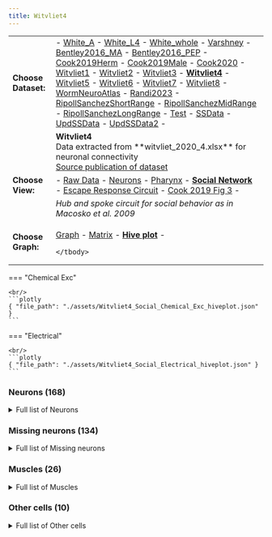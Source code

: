 ```yaml
---
title: Witvliet4
---
```



<table>
    <tbody>
        <tr>
            <td><b>Choose Dataset: </b></td>
            <td>- <a href="../Social_White_A_data_hiveplot">White_A</a> - <a href="../Social_White_L4_data_hiveplot">White_L4</a> - <a href="../Social_White_whole_data_hiveplot">White_whole</a> - <a href="../Social_Varshney_data_hiveplot">Varshney</a> - <a href="../Social_Bentley2016_MA_data_hiveplot">Bentley2016_MA</a> - <a href="../Social_Bentley2016_PEP_data_hiveplot">Bentley2016_PEP</a> - <a href="../Social_Cook2019Herm_data_hiveplot">Cook2019Herm</a> - <a href="../Social_Cook2019Male_data_hiveplot">Cook2019Male</a> - <a href="../Social_Cook2020_data_hiveplot">Cook2020</a> - <a href="../Social_Witvliet1_data_hiveplot">Witvliet1</a> - <a href="../Social_Witvliet2_data_hiveplot">Witvliet2</a> - <a href="../Social_Witvliet3_data_hiveplot">Witvliet3</a> - <b><a href="../Social_Witvliet4_data_hiveplot">Witvliet4</a></b> - <a href="../Social_Witvliet5_data_hiveplot">Witvliet5</a> - <a href="../Social_Witvliet6_data_hiveplot">Witvliet6</a> - <a href="../Social_Witvliet7_data_hiveplot">Witvliet7</a> - <a href="../Social_Witvliet8_data_hiveplot">Witvliet8</a> - <a href="../Social_WormNeuroAtlas_data_hiveplot">WormNeuroAtlas</a> - <a href="../Social_Randi2023_data_hiveplot">Randi2023</a> - <a href="../Social_RipollSanchezShortRange_data_hiveplot">RipollSanchezShortRange</a> - <a href="../Social_RipollSanchezMidRange_data_hiveplot">RipollSanchezMidRange</a> - <a href="../Social_RipollSanchezLongRange_data_hiveplot">RipollSanchezLongRange</a> - <a href="../Social_Test_data_hiveplot">Test</a> - <a href="../Social_SSData_data_hiveplot">SSData</a> - <a href="../Social_UpdSSData_data_hiveplot">UpdSSData</a> - <a href="../Social_UpdSSData2_data_hiveplot">UpdSSData2</a> - </td>
        </tr>
        <tr>
            <td ></td>
            <td ><b>Witvliet4</b><br/>Data extracted from **witvliet_2020_4.xlsx** for neuronal connectivity<br/><a href="../Witvliet_2021">Source publication of dataset</a></td>
        </tr>
        <tr>
            <td><b>Choose View: </b></td>
            <td> - <a href="../Witvliet4_data_hiveplot">Raw Data</a> - <a href="../Neurons_Witvliet4_data_hiveplot">Neurons</a> - <a href="../Pharynx_Witvliet4_data_hiveplot">Pharynx</a> - <b><a href="../Social_Witvliet4_data_hiveplot">Social Network</a></b> - <a href="../Escape_Witvliet4_data_hiveplot">Escape Response Circuit</a> - <a href="../Full1_Witvliet4_data_hiveplot">Cook 2019 Fig 3</a> - </td>
        </tr>
        <tr>
            <td ></td>
            <td ><i>Hub and spoke circuit for social behavior as in Macosko et al. 2009</i></td>
        </tr>
        <tr>
            <td><b>Choose Graph:</b></td>
            <td>

<a href="../Social_Witvliet4_data_graph">Graph</a> - <a href="../Social_Witvliet4_data">Matrix</a> - <b><a href="../Social_Witvliet4_data_hiveplot">Hive plot</a></b> - 


    </tbody>
</table>=== "Chemical Exc"

    <br/>
    ```plotly
    { "file_path": "./assets/Witvliet4_Social_Chemical_Exc_hiveplot.json" }
    ```

=== "Electrical"

    <br/>
    ```plotly
    { "file_path": "./assets/Witvliet4_Social_Electrical_hiveplot.json" }
    ```


### Neurons (168)
<details><summary>Full list of Neurons</summary>
<a href="../Cells/index.html#ADAL" title="Layer 3 interneuron">ADAL</a> | <a href="../Cells/index.html#ADAR" title="Layer 3 interneuron">ADAR</a> | <a href="../Cells/index.html#ADEL" title="Sensory neuron (mechanosensory)">ADEL</a> | <a href="../Cells/index.html#ADER" title="Sensory neuron (mechanosensory)">ADER</a> | <a href="../Cells/index.html#ADFL" title="Sensory neuron (amphid)">ADFL</a> | <a href="../Cells/index.html#ADFR" title="Sensory neuron (amphid)">ADFR</a> | <a href="../Cells/index.html#ADLL" title="Sensory neuron (amphid, nociceptive)">ADLL</a> | <a href="../Cells/index.html#ADLR" title="Sensory neuron (amphid, nociceptive)">ADLR</a> | <a href="../Cells/index.html#AFDL" title="Sensory neuron (amphid)">AFDL</a> | <a href="../Cells/index.html#AFDR" title="Sensory neuron (amphid)">AFDR</a> | <a href="../Cells/index.html#AIAL" title="Layer 3 interneuron">AIAL</a> | <a href="../Cells/index.html#AIAR" title="Layer 3 interneuron">AIAR</a> | <a href="../Cells/index.html#AIBL" title="Layer 2 interneuron">AIBL</a> | <a href="../Cells/index.html#AIBR" title="Layer 2 interneuron">AIBR</a> | <a href="../Cells/index.html#AIML" title="Category 4 interneuron">AIML</a> | <a href="../Cells/index.html#AIMR" title="Category 4 interneuron">AIMR</a> | <a href="../Cells/index.html#AINL" title="Category 4 interneuron">AINL</a> | <a href="../Cells/index.html#AINR" title="Category 4 interneuron">AINR</a> | <a href="../Cells/index.html#AIYL" title="Layer 3 interneuron">AIYL</a> | <a href="../Cells/index.html#AIYR" title="Layer 3 interneuron">AIYR</a> | <a href="../Cells/index.html#AIZL" title="Layer 3 interneuron">AIZL</a> | <a href="../Cells/index.html#AIZR" title="Layer 3 interneuron">AIZR</a> | <a href="../Cells/index.html#ALA" title="Layer 3 interneuron">ALA</a> | <a href="../Cells/index.html#ALML" title="Sensory neuron (mechanosensory)">ALML</a> | <a href="../Cells/index.html#ALMR" title="Sensory neuron (mechanosensory)">ALMR</a> | <a href="../Cells/index.html#ALNL" title="Sensory neuron (touch)">ALNL</a> | <a href="../Cells/index.html#ALNR" title="Sensory neuron (touch)">ALNR</a> | <a href="../Cells/index.html#AQR" title="Sensory neuron (touch)">AQR</a> | <a href="../Cells/index.html#ASEL" title="Sensory neuron (amphid)">ASEL</a> | <a href="../Cells/index.html#ASER" title="Sensory neuron (amphid)">ASER</a> | <a href="../Cells/index.html#ASGL" title="Sensory neuron (amphid)">ASGL</a> | <a href="../Cells/index.html#ASGR" title="Sensory neuron (amphid)">ASGR</a> | <a href="../Cells/index.html#ASHL" title="Sensory neuron (amphid, nociceptive)">ASHL</a> | <a href="../Cells/index.html#ASHR" title="Sensory neuron (amphid, nociceptive)">ASHR</a> | <a href="../Cells/index.html#ASIL" title="Sensory neuron (amphid)">ASIL</a> | <a href="../Cells/index.html#ASIR" title="Sensory neuron (amphid)">ASIR</a> | <a href="../Cells/index.html#ASJL" title="Sensory neuron (amphid)">ASJL</a> | <a href="../Cells/index.html#ASJR" title="Sensory neuron (amphid)">ASJR</a> | <a href="../Cells/index.html#ASKL" title="Sensory neuron (amphid)">ASKL</a> | <a href="../Cells/index.html#ASKR" title="Sensory neuron (amphid)">ASKR</a> | <a href="../Cells/index.html#AUAL" title="Layer 3 interneuron">AUAL</a> | <a href="../Cells/index.html#AUAR" title="Layer 3 interneuron">AUAR</a> | <a href="../Cells/index.html#AVAL" title="Layer 1 interneuron">AVAL</a> | <a href="../Cells/index.html#AVAR" title="Layer 1 interneuron">AVAR</a> | <a href="../Cells/index.html#AVBL" title="Layer 1 interneuron">AVBL</a> | <a href="../Cells/index.html#AVBR" title="Layer 1 interneuron">AVBR</a> | <a href="../Cells/index.html#AVDL" title="Layer 2 interneuron">AVDL</a> | <a href="../Cells/index.html#AVDR" title="Layer 2 interneuron">AVDR</a> | <a href="../Cells/index.html#AVEL" title="Layer 1 interneuron">AVEL</a> | <a href="../Cells/index.html#AVER" title="Layer 1 interneuron">AVER</a> | <a href="../Cells/index.html#AVHL" title="Layer 3 interneuron">AVHL</a> | <a href="../Cells/index.html#AVHR" title="Layer 3 interneuron">AVHR</a> | <a href="../Cells/index.html#AVJL" title="Layer 2 interneuron">AVJL</a> | <a href="../Cells/index.html#AVJR" title="Layer 2 interneuron">AVJR</a> | <a href="../Cells/index.html#AVKL" title="Layer 2 interneuron">AVKL</a> | <a href="../Cells/index.html#AVKR" title="Layer 2 interneuron">AVKR</a> | <a href="../Cells/index.html#AVL" title="Layer 2 interneuron">AVL</a> | <a href="../Cells/index.html#AWAL" title="Sensory neuron (amphid)">AWAL</a> | <a href="../Cells/index.html#AWAR" title="Sensory neuron (amphid)">AWAR</a> | <a href="../Cells/index.html#AWBL" title="Sensory neuron (amphid)">AWBL</a> | <a href="../Cells/index.html#AWBR" title="Sensory neuron (amphid)">AWBR</a> | <a href="../Cells/index.html#AWCL" title="Sensory neuron (amphid)">AWCL</a> | <a href="../Cells/index.html#AWCR" title="Sensory neuron (amphid)">AWCR</a> | <a href="../Cells/index.html#BAGL" title="Sensory neuron (O2, CO2, social signals, touch)">BAGL</a> | <a href="../Cells/index.html#BAGR" title="Sensory neuron (O2, CO2, social signals, touch)">BAGR</a> | <a href="../Cells/index.html#BDUL" title="Layer 3 interneuron">BDUL</a> | <a href="../Cells/index.html#BDUR" title="Layer 3 interneuron">BDUR</a> | <a href="../Cells/index.html#CEPDL" title="Sensory neuron (cephalic)">CEPDL</a> | <a href="../Cells/index.html#CEPDR" title="Sensory neuron (cephalic)">CEPDR</a> | <a href="../Cells/index.html#CEPVL" title="Sensory neuron (cephalic)">CEPVL</a> | <a href="../Cells/index.html#CEPVR" title="Sensory neuron (cephalic)">CEPVR</a> | <a href="../Cells/index.html#DVA" title="Sensory neuron (mechanosensory)">DVA</a> | <a href="../Cells/index.html#DVC" title="Layer 2 interneuron">DVC</a> | <a href="../Cells/index.html#FLPL" title="Sensory neuron (mechanosensory)">FLPL</a> | <a href="../Cells/index.html#FLPR" title="Sensory neuron (mechanosensory)">FLPR</a> | <a href="../Cells/index.html#IL1DL" title="Sensory neuron (cephalic)">IL1DL</a> | <a href="../Cells/index.html#IL1DR" title="Sensory neuron (cephalic)">IL1DR</a> | <a href="../Cells/index.html#IL1L" title="Sensory neuron (cephalic)">IL1L</a> | <a href="../Cells/index.html#IL1R" title="Sensory neuron (cephalic)">IL1R</a> | <a href="../Cells/index.html#IL1VL" title="Sensory neuron (cephalic)">IL1VL</a> | <a href="../Cells/index.html#IL1VR" title="Sensory neuron (cephalic)">IL1VR</a> | <a href="../Cells/index.html#IL2DL" title="Sensory neuron (cephalic)">IL2DL</a> | <a href="../Cells/index.html#IL2DR" title="Sensory neuron (cephalic)">IL2DR</a> | <a href="../Cells/index.html#IL2L" title="Sensory neuron (cephalic)">IL2L</a> | <a href="../Cells/index.html#IL2R" title="Sensory neuron (cephalic)">IL2R</a> | <a href="../Cells/index.html#IL2VL" title="Sensory neuron (cephalic)">IL2VL</a> | <a href="../Cells/index.html#IL2VR" title="Sensory neuron (cephalic)">IL2VR</a> | <a href="../Cells/index.html#OLLL" title="Sensory neuron (cephalic)">OLLL</a> | <a href="../Cells/index.html#OLLR" title="Sensory neuron (cephalic)">OLLR</a> | <a href="../Cells/index.html#OLQDL" title="Sensory neuron (cephalic)">OLQDL</a> | <a href="../Cells/index.html#OLQDR" title="Sensory neuron (cephalic)">OLQDR</a> | <a href="../Cells/index.html#OLQVL" title="Sensory neuron (cephalic)">OLQVL</a> | <a href="../Cells/index.html#OLQVR" title="Sensory neuron (cephalic)">OLQVR</a> | <a href="../Cells/index.html#PVCL" title="Layer 1 interneuron">PVCL</a> | <a href="../Cells/index.html#PVCR" title="Layer 1 interneuron">PVCR</a> | <a href="../Cells/index.html#PVPL" title="Layer 3 interneuron">PVPL</a> | <a href="../Cells/index.html#PVPR" title="Layer 3 interneuron">PVPR</a> | <a href="../Cells/index.html#PVQL" title="Layer 3 interneuron">PVQL</a> | <a href="../Cells/index.html#PVQR" title="Layer 3 interneuron">PVQR</a> | <a href="../Cells/index.html#PVR" title="Layer 3 interneuron">PVR</a> | <a href="../Cells/index.html#PVT" title="Layer 2 interneuron">PVT</a> | <a href="../Cells/index.html#RIAL" title="Layer 1 interneuron">RIAL</a> | <a href="../Cells/index.html#RIAR" title="Layer 1 interneuron">RIAR</a> | <a href="../Cells/index.html#RIBL" title="Layer 2 interneuron">RIBL</a> | <a href="../Cells/index.html#RIBR" title="Layer 2 interneuron">RIBR</a> | <a href="../Cells/index.html#RICL" title="Layer 2 interneuron">RICL</a> | <a href="../Cells/index.html#RICR" title="Layer 2 interneuron">RICR</a> | <a href="../Cells/index.html#RID" title="Layer 1 interneuron">RID</a> | <a href="../Cells/index.html#RIFL" title="Layer 3 interneuron">RIFL</a> | <a href="../Cells/index.html#RIFR" title="Layer 3 interneuron">RIFR</a> | <a href="../Cells/index.html#RIGL" title="Layer 2 interneuron">RIGL</a> | <a href="../Cells/index.html#RIGR" title="Layer 2 interneuron">RIGR</a> | <a href="../Cells/index.html#RIH" title="Category 4 interneuron">RIH</a> | <a href="../Cells/index.html#RIML" title="Layer 1 interneuron; motorneuron in White et al., 1986">RIML</a> | <a href="../Cells/index.html#RIMR" title="Layer 1 interneuron; motorneuron in White et al., 1986">RIMR</a> | <a href="../Cells/index.html#RIPL" title="Linker to pharynx">RIPL</a> | <a href="../Cells/index.html#RIPR" title="Linker to pharynx">RIPR</a> | <a href="../Cells/index.html#RIR" title="Category 4 interneuron">RIR</a> | <a href="../Cells/index.html#RIS" title="Layer 3 interneuron">RIS</a> | <a href="../Cells/index.html#RIVL" title="Head motor neuron">RIVL</a> | <a href="../Cells/index.html#RIVR" title="Head motor neuron">RIVR</a> | <a href="../Cells/index.html#RMDDL" title="Head motor neuron">RMDDL</a> | <a href="../Cells/index.html#RMDDR" title="Head motor neuron">RMDDR</a> | <a href="../Cells/index.html#RMDL" title="Head motor neuron">RMDL</a> | <a href="../Cells/index.html#RMDR" title="Head motor neuron">RMDR</a> | <a href="../Cells/index.html#RMDVL" title="Head motor neuron">RMDVL</a> | <a href="../Cells/index.html#RMDVR" title="Head motor neuron">RMDVR</a> | <a href="../Cells/index.html#RMED" title="Head motor neuron">RMED</a> | <a href="../Cells/index.html#RMEL" title="Head motor neuron">RMEL</a> | <a href="../Cells/index.html#RMER" title="Head motor neuron">RMER</a> | <a href="../Cells/index.html#RMEV" title="Head motor neuron">RMEV</a> | <a href="../Cells/index.html#RMGL" title="Layer 2 interneuron">RMGL</a> | <a href="../Cells/index.html#RMGR" title="Layer 2 interneuron">RMGR</a> | <a href="../Cells/index.html#RMHL" title="Head motor neuron">RMHL</a> | <a href="../Cells/index.html#RMHR" title="Head motor neuron">RMHR</a> | <a href="../Cells/index.html#SAADL" title="Layer 2 interneuron">SAADL</a> | <a href="../Cells/index.html#SAADR" title="Layer 2 interneuron">SAADR</a> | <a href="../Cells/index.html#SAAVL" title="Layer 2 interneuron">SAAVL</a> | <a href="../Cells/index.html#SAAVR" title="Layer 2 interneuron">SAAVR</a> | <a href="../Cells/index.html#SDQR" title="Sensory neuron (touch)">SDQR</a> | <a href="../Cells/index.html#SIADL" title="Sublateral motor neuron; interneuron in White et al., 1986">SIADL</a> | <a href="../Cells/index.html#SIADR" title="Sublateral motor neuron; interneuron in White et al., 1986">SIADR</a> | <a href="../Cells/index.html#SIAVL" title="Sublateral motor neuron; interneuron in White et al., 1986">SIAVL</a> | <a href="../Cells/index.html#SIAVR" title="Sublateral motor neuron; interneuron in White et al., 1986">SIAVR</a> | <a href="../Cells/index.html#SIBDL" title="Sublateral motor neuron; interneuron in White et al., 1986">SIBDL</a> | <a href="../Cells/index.html#SIBDR" title="Sublateral motor neuron; interneuron in White et al., 1986">SIBDR</a> | <a href="../Cells/index.html#SIBVL" title="Sublateral motor neuron; interneuron in White et al., 1986">SIBVL</a> | <a href="../Cells/index.html#SIBVR" title="Sublateral motor neuron; interneuron in White et al., 1986">SIBVR</a> | <a href="../Cells/index.html#SMBDL" title="Sublateral motor neuron">SMBDL</a> | <a href="../Cells/index.html#SMBDR" title="Sublateral motor neuron">SMBDR</a> | <a href="../Cells/index.html#SMBVL" title="Sublateral motor neuron">SMBVL</a> | <a href="../Cells/index.html#SMBVR" title="Sublateral motor neuron">SMBVR</a> | <a href="../Cells/index.html#SMDDL" title="Sublateral motor neuron">SMDDL</a> | <a href="../Cells/index.html#SMDDR" title="Sublateral motor neuron">SMDDR</a> | <a href="../Cells/index.html#SMDVL" title="Sublateral motor neuron">SMDVL</a> | <a href="../Cells/index.html#SMDVR" title="Sublateral motor neuron">SMDVR</a> | <a href="../Cells/index.html#URADL" title="Head motor neuron">URADL</a> | <a href="../Cells/index.html#URADR" title="Head motor neuron">URADR</a> | <a href="../Cells/index.html#URAVL" title="Head motor neuron">URAVL</a> | <a href="../Cells/index.html#URAVR" title="Head motor neuron">URAVR</a> | <a href="../Cells/index.html#URBL" title="Category 4 interneuron">URBL</a> | <a href="../Cells/index.html#URBR" title="Category 4 interneuron">URBR</a> | <a href="../Cells/index.html#URXL" title="Sensory neuron (O2, CO2, social signals, touch)">URXL</a> | <a href="../Cells/index.html#URXR" title="Sensory neuron (O2, CO2, social signals, touch)">URXR</a> | <a href="../Cells/index.html#URYDL" title="Sensory neuron (cephalic)">URYDL</a> | <a href="../Cells/index.html#URYDR" title="Sensory neuron (cephalic)">URYDR</a> | <a href="../Cells/index.html#URYVL" title="Sensory neuron (cephalic)">URYVL</a> | <a href="../Cells/index.html#URYVR" title="Sensory neuron (cephalic)">URYVR</a>
</details>

### Missing neurons (134)
<details><summary>Full list of Missing neurons</summary>
<a href="../Cells/index.html#AS1" title="Ventral cord motor neuron">AS1</a> | <a href="../Cells/index.html#AS10" title="Ventral cord motor neuron">AS10</a> | <a href="../Cells/index.html#AS11" title="Ventral cord motor neuron">AS11</a> | <a href="../Cells/index.html#AS2" title="Ventral cord motor neuron">AS2</a> | <a href="../Cells/index.html#AS3" title="Ventral cord motor neuron">AS3</a> | <a href="../Cells/index.html#AS4" title="Ventral cord motor neuron">AS4</a> | <a href="../Cells/index.html#AS5" title="Ventral cord motor neuron">AS5</a> | <a href="../Cells/index.html#AS6" title="Ventral cord motor neuron">AS6</a> | <a href="../Cells/index.html#AS7" title="Ventral cord motor neuron">AS7</a> | <a href="../Cells/index.html#AS8" title="Ventral cord motor neuron">AS8</a> | <a href="../Cells/index.html#AS9" title="Ventral cord motor neuron">AS9</a> | <a href="../Cells/index.html#AVFL" title="Layer 3 interneuron">AVFL</a> | <a href="../Cells/index.html#AVFR" title="Layer 3 interneuron">AVFR</a> | <a href="../Cells/index.html#AVG" title="Layer 3 interneuron">AVG</a> | <a href="../Cells/index.html#AVM" title="Sensory neuron (mechanosensory)">AVM</a> | <a href="../Cells/index.html#CANL" title="Canal neuron">CANL</a> | <a href="../Cells/index.html#CANR" title="Canal neuron">CANR</a> | <a href="../Cells/index.html#DA1" title="Ventral cord motor neuron">DA1</a> | <a href="../Cells/index.html#DA2" title="Ventral cord motor neuron">DA2</a> | <a href="../Cells/index.html#DA3" title="Ventral cord motor neuron">DA3</a> | <a href="../Cells/index.html#DA4" title="Ventral cord motor neuron">DA4</a> | <a href="../Cells/index.html#DA5" title="Ventral cord motor neuron">DA5</a> | <a href="../Cells/index.html#DA6" title="Ventral cord motor neuron">DA6</a> | <a href="../Cells/index.html#DA7" title="Ventral cord motor neuron">DA7</a> | <a href="../Cells/index.html#DA8" title="Ventral cord motor neuron">DA8</a> | <a href="../Cells/index.html#DA9" title="Ventral cord motor neuron">DA9</a> | <a href="../Cells/index.html#DB1" title="Ventral cord motor neuron">DB1</a> | <a href="../Cells/index.html#DB2" title="Ventral cord motor neuron">DB2</a> | <a href="../Cells/index.html#DB3" title="Ventral cord motor neuron">DB3</a> | <a href="../Cells/index.html#DB4" title="Ventral cord motor neuron">DB4</a> | <a href="../Cells/index.html#DB5" title="Ventral cord motor neuron">DB5</a> | <a href="../Cells/index.html#DB6" title="Ventral cord motor neuron">DB6</a> | <a href="../Cells/index.html#DB7" title="Ventral cord motor neuron">DB7</a> | <a href="../Cells/index.html#DD1" title="Ventral cord motor neuron">DD1</a> | <a href="../Cells/index.html#DD2" title="Ventral cord motor neuron">DD2</a> | <a href="../Cells/index.html#DD3" title="Ventral cord motor neuron">DD3</a> | <a href="../Cells/index.html#DD4" title="Ventral cord motor neuron">DD4</a> | <a href="../Cells/index.html#DD5" title="Ventral cord motor neuron">DD5</a> | <a href="../Cells/index.html#DD6" title="Ventral cord motor neuron">DD6</a> | <a href="../Cells/index.html#DVB" title="Layer 3 interneuron">DVB</a> | <a href="../Cells/index.html#HSNL" title="Hermaphrodite specific motor neuron">HSNL</a> | <a href="../Cells/index.html#HSNR" title="Hermaphrodite specific motor neuron">HSNR</a> | <a href="../Cells/index.html#I1L" title="Pharyngeal interneuron">I1L</a> | <a href="../Cells/index.html#I1R" title="Pharyngeal interneuron">I1R</a> | <a href="../Cells/index.html#I2L" title="Pharyngeal interneuron">I2L</a> | <a href="../Cells/index.html#I2R" title="Pharyngeal interneuron">I2R</a> | <a href="../Cells/index.html#I3" title="Pharyngeal interneuron">I3</a> | <a href="../Cells/index.html#I4" title="Pharyngeal interneuron">I4</a> | <a href="../Cells/index.html#I5" title="Pharyngeal interneuron">I5</a> | <a href="../Cells/index.html#I6" title="Pharyngeal interneuron">I6</a> | <a href="../Cells/index.html#LUAL" title="Layer 3 interneuron">LUAL</a> | <a href="../Cells/index.html#LUAR" title="Layer 3 interneuron">LUAR</a> | <a href="../Cells/index.html#M1" title="Pharyngeal motor neuron">M1</a> | <a href="../Cells/index.html#M2L" title="Pharyngeal motor neuron">M2L</a> | <a href="../Cells/index.html#M2R" title="Pharyngeal motor neuron">M2R</a> | <a href="../Cells/index.html#M3L" title="Pharyngeal motor neuron">M3L</a> | <a href="../Cells/index.html#M3R" title="Pharyngeal motor neuron">M3R</a> | <a href="../Cells/index.html#M4" title="Pharyngeal motor neuron">M4</a> | <a href="../Cells/index.html#M5" title="Pharyngeal motor neuron">M5</a> | <a href="../Cells/index.html#MCL" title="Pharyngeal polymodal neuron">MCL</a> | <a href="../Cells/index.html#MCR" title="Pharyngeal polymodal neuron">MCR</a> | <a href="../Cells/index.html#MI" title="Pharyngeal polymodal neuron">MI</a> | <a href="../Cells/index.html#NSML" title="Pharyngeal polymodal neuron">NSML</a> | <a href="../Cells/index.html#NSMR" title="Pharyngeal polymodal neuron">NSMR</a> | <a href="../Cells/index.html#PDA" title="Ventral cord motor neuron">PDA</a> | <a href="../Cells/index.html#PDB" title="Ventral cord motor neuron">PDB</a> | <a href="../Cells/index.html#PDEL" title="Sensory neuron (mechanosensory)">PDEL</a> | <a href="../Cells/index.html#PDER" title="Sensory neuron (mechanosensory)">PDER</a> | <a href="../Cells/index.html#PHAL" title="Sensory neuron (phasmid)">PHAL</a> | <a href="../Cells/index.html#PHAR" title="Sensory neuron (phasmid)">PHAR</a> | <a href="../Cells/index.html#PHBL" title="Sensory neuron (phasmid)">PHBL</a> | <a href="../Cells/index.html#PHBR" title="Sensory neuron (phasmid)">PHBR</a> | <a href="../Cells/index.html#PHCL" title="Sensory neuron (phasmid)">PHCL</a> | <a href="../Cells/index.html#PHCR" title="Sensory neuron (phasmid)">PHCR</a> | <a href="../Cells/index.html#PLML" title="Sensory neuron (mechanosensory)">PLML</a> | <a href="../Cells/index.html#PLMR" title="Sensory neuron (mechanosensory)">PLMR</a> | <a href="../Cells/index.html#PLNL" title="Sensory neuron (touch)">PLNL</a> | <a href="../Cells/index.html#PLNR" title="Sensory neuron (touch)">PLNR</a> | <a href="../Cells/index.html#PQR" title="Sensory neuron (touch)">PQR</a> | <a href="../Cells/index.html#PVDL" title="Sensory neuron (mechanosensory)">PVDL</a> | <a href="../Cells/index.html#PVDR" title="Sensory neuron (mechanosensory)">PVDR</a> | <a href="../Cells/index.html#PVM" title="Sensory neuron (mechanosensory)">PVM</a> | <a href="../Cells/index.html#PVNL" title="Layer 3 interneuron">PVNL</a> | <a href="../Cells/index.html#PVNR" title="Layer 3 interneuron">PVNR</a> | <a href="../Cells/index.html#PVWL" title="Layer 2 interneuron">PVWL</a> | <a href="../Cells/index.html#PVWR" title="Layer 2 interneuron">PVWR</a> | <a href="../Cells/index.html#RMFL" title="Layer 2 interneuron">RMFL</a> | <a href="../Cells/index.html#RMFR" title="Layer 2 interneuron">RMFR</a> | <a href="../Cells/index.html#SABD" title="Sublateral motor neuron; interneuron in White et al., 1986">SABD</a> | <a href="../Cells/index.html#SABVL" title="Sublateral motor neuron; interneuron in White et al., 1986">SABVL</a> | <a href="../Cells/index.html#SABVR" title="Sublateral motor neuron; interneuron in White et al., 1986">SABVR</a> | <a href="../Cells/index.html#SDQL" title="Sensory neuron (touch)">SDQL</a> | <a href="../Cells/index.html#VA1" title="Ventral cord motor neuron">VA1</a> | <a href="../Cells/index.html#VA10" title="Ventral cord motor neuron">VA10</a> | <a href="../Cells/index.html#VA11" title="Ventral cord motor neuron">VA11</a> | <a href="../Cells/index.html#VA12" title="Ventral cord motor neuron">VA12</a> | <a href="../Cells/index.html#VA2" title="Ventral cord motor neuron">VA2</a> | <a href="../Cells/index.html#VA3" title="Ventral cord motor neuron">VA3</a> | <a href="../Cells/index.html#VA4" title="Ventral cord motor neuron">VA4</a> | <a href="../Cells/index.html#VA5" title="Ventral cord motor neuron">VA5</a> | <a href="../Cells/index.html#VA6" title="Ventral cord motor neuron">VA6</a> | <a href="../Cells/index.html#VA7" title="Ventral cord motor neuron">VA7</a> | <a href="../Cells/index.html#VA8" title="Ventral cord motor neuron">VA8</a> | <a href="../Cells/index.html#VA9" title="Ventral cord motor neuron">VA9</a> | <a href="../Cells/index.html#VB1" title="Ventral cord motor neuron">VB1</a> | <a href="../Cells/index.html#VB10" title="Ventral cord motor neuron">VB10</a> | <a href="../Cells/index.html#VB11" title="Ventral cord motor neuron">VB11</a> | <a href="../Cells/index.html#VB2" title="Ventral cord motor neuron">VB2</a> | <a href="../Cells/index.html#VB3" title="Ventral cord motor neuron">VB3</a> | <a href="../Cells/index.html#VB4" title="Ventral cord motor neuron">VB4</a> | <a href="../Cells/index.html#VB5" title="Ventral cord motor neuron">VB5</a> | <a href="../Cells/index.html#VB6" title="Ventral cord motor neuron">VB6</a> | <a href="../Cells/index.html#VB7" title="Ventral cord motor neuron">VB7</a> | <a href="../Cells/index.html#VB8" title="Ventral cord motor neuron">VB8</a> | <a href="../Cells/index.html#VB9" title="Ventral cord motor neuron">VB9</a> | <a href="../Cells/index.html#VC1" title="Hermaphrodite specific motor neuron">VC1</a> | <a href="../Cells/index.html#VC2" title="Hermaphrodite specific motor neuron">VC2</a> | <a href="../Cells/index.html#VC3" title="Hermaphrodite specific motor neuron">VC3</a> | <a href="../Cells/index.html#VC4" title="Hermaphrodite specific motor neuron">VC4</a> | <a href="../Cells/index.html#VC5" title="Hermaphrodite specific motor neuron">VC5</a> | <a href="../Cells/index.html#VC6" title="Hermaphrodite specific motor neuron">VC6</a> | <a href="../Cells/index.html#VD1" title="Ventral cord motor neuron">VD1</a> | <a href="../Cells/index.html#VD10" title="Ventral cord motor neuron">VD10</a> | <a href="../Cells/index.html#VD11" title="Ventral cord motor neuron">VD11</a> | <a href="../Cells/index.html#VD12" title="Ventral cord motor neuron">VD12</a> | <a href="../Cells/index.html#VD13" title="Ventral cord motor neuron">VD13</a> | <a href="../Cells/index.html#VD2" title="Ventral cord motor neuron">VD2</a> | <a href="../Cells/index.html#VD3" title="Ventral cord motor neuron">VD3</a> | <a href="../Cells/index.html#VD4" title="Ventral cord motor neuron">VD4</a> | <a href="../Cells/index.html#VD5" title="Ventral cord motor neuron">VD5</a> | <a href="../Cells/index.html#VD6" title="Ventral cord motor neuron">VD6</a> | <a href="../Cells/index.html#VD7" title="Ventral cord motor neuron">VD7</a> | <a href="../Cells/index.html#VD8" title="Ventral cord motor neuron">VD8</a> | <a href="../Cells/index.html#VD9" title="Ventral cord motor neuron">VD9</a>
</details>

### Muscles (26)
<details><summary>Full list of Muscles</summary>
<a href="../Cells/index.html#MDL01" title="Head muscle">MDL01</a> | <a href="../Cells/index.html#MDL02" title="Head muscle">MDL02</a> | <a href="../Cells/index.html#MDL03" title="Head muscle">MDL03</a> | <a href="../Cells/index.html#MDL04" title="Head muscle">MDL04</a> | <a href="../Cells/index.html#MDL05" title="Head muscle">MDL05</a> | <a href="../Cells/index.html#MDL06" title="Head muscle">MDL06</a> | <a href="../Cells/index.html#MDR01" title="Head muscle">MDR01</a> | <a href="../Cells/index.html#MDR02" title="Head muscle">MDR02</a> | <a href="../Cells/index.html#MDR03" title="Head muscle">MDR03</a> | <a href="../Cells/index.html#MDR04" title="Head muscle">MDR04</a> | <a href="../Cells/index.html#MDR05" title="Head muscle">MDR05</a> | <a href="../Cells/index.html#MDR06" title="Head muscle">MDR06</a> | <a href="../Cells/index.html#MVL01" title="Head muscle">MVL01</a> | <a href="../Cells/index.html#MVL02" title="Head muscle">MVL02</a> | <a href="../Cells/index.html#MVL03" title="Head muscle">MVL03</a> | <a href="../Cells/index.html#MVL04" title="Head muscle">MVL04</a> | <a href="../Cells/index.html#MVL05" title="Head muscle">MVL05</a> | <a href="../Cells/index.html#MVL06" title="Head muscle">MVL06</a> | <a href="../Cells/index.html#MVL07" title="Head muscle">MVL07</a> | <a href="../Cells/index.html#MVR01" title="Head muscle">MVR01</a> | <a href="../Cells/index.html#MVR02" title="Head muscle">MVR02</a> | <a href="../Cells/index.html#MVR03" title="Head muscle">MVR03</a> | <a href="../Cells/index.html#MVR04" title="Head muscle">MVR04</a> | <a href="../Cells/index.html#MVR05" title="Head muscle">MVR05</a> | <a href="../Cells/index.html#MVR06" title="Head muscle">MVR06</a> | <a href="../Cells/index.html#MVR07" title="Head muscle">MVR07</a>
</details>

### Other cells (10)
<details><summary>Full list of Other cells</summary>
<a href="../Cells/index.html#CEPshDL" title="Glial">CEPshDL</a> | <a href="../Cells/index.html#CEPshDR" title="Glial">CEPshDR</a> | <a href="../Cells/index.html#CEPshVL" title="Glial">CEPshVL</a> | <a href="../Cells/index.html#CEPshVR" title="Glial">CEPshVR</a> | <a href="../Cells/index.html#GLRDL" title="GLR cell">GLRDL</a> | <a href="../Cells/index.html#GLRDR" title="GLR cell">GLRDR</a> | <a href="../Cells/index.html#GLRL" title="GLR cell">GLRL</a> | <a href="../Cells/index.html#GLRR" title="GLR cell">GLRR</a> | <a href="../Cells/index.html#GLRVL" title="GLR cell">GLRVL</a> | <a href="../Cells/index.html#GLRVR" title="GLR cell">GLRVR</a>
</details>
